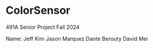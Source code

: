 # ColorSensor
491A Senior Project Fall 2024

Name: 
  Jeff Kim
  Jason Marquez
  Dante Berouty
  David Mei
